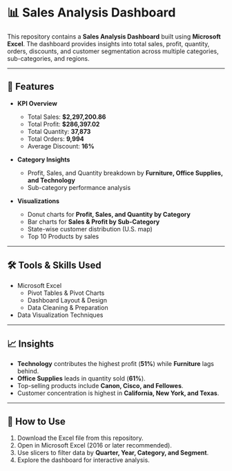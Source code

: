 # 📊 Sales Analysis Dashboard  

This repository contains a **Sales Analysis Dashboard** built using **Microsoft Excel**. The dashboard provides insights into total sales, profit, quantity, orders, discounts, and customer segmentation across multiple categories, sub-categories, and regions.  

---

## 🚀 Features  

- **KPI Overview**  
  - Total Sales: **$2,297,200.86**  
  - Total Profit: **$286,397.02**  
  - Total Quantity: **37,873**  
  - Total Orders: **9,994**  
  - Average Discount: **16%**  

- **Category Insights**  
  - Profit, Sales, and Quantity breakdown by **Furniture, Office Supplies, and Technology**  
  - Sub-category performance analysis  

- **Visualizations**  
  - Donut charts for **Profit, Sales, and Quantity by Category**  
  - Bar charts for **Sales & Profit by Sub-Category**  
  - State-wise customer distribution (U.S. map)  
  - Top 10 Products by sales  

---
## 🛠 Tools & Skills Used  

- Microsoft Excel  
  - Pivot Tables & Pivot Charts  
  - Dashboard Layout & Design  
  - Data Cleaning & Preparation  
- Data Visualization Techniques  

---

## 📈 Insights  

- **Technology** contributes the highest profit (**51%**) while **Furniture** lags behind.  
- **Office Supplies** leads in quantity sold (**61%**).  
- Top-selling products include **Canon, Cisco, and Fellowes**.  
- Customer concentration is highest in **California, New York, and Texas**.  

---

## 📌 How to Use  

1. Download the Excel file from this repository.  
2. Open in Microsoft Excel (2016 or later recommended).  
3. Use slicers to filter data by **Quarter, Year, Category, and Segment**.  
4. Explore the dashboard for interactive analysis.  


